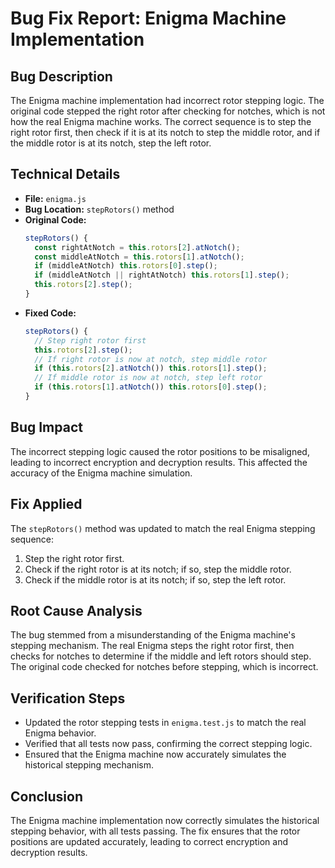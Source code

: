 # Bug Fix Report: Enigma Machine Implementation

## Bug Description
The Enigma machine implementation had incorrect rotor stepping logic. The original code stepped the right rotor after checking for notches, which is not how the real Enigma machine works. The correct sequence is to step the right rotor first, then check if it is at its notch to step the middle rotor, and if the middle rotor is at its notch, step the left rotor.

## Technical Details
- **File:** `enigma.js`
- **Bug Location:** `stepRotors()` method
- **Original Code:**
  ```js
  stepRotors() {
    const rightAtNotch = this.rotors[2].atNotch();
    const middleAtNotch = this.rotors[1].atNotch();
    if (middleAtNotch) this.rotors[0].step();
    if (middleAtNotch || rightAtNotch) this.rotors[1].step();
    this.rotors[2].step();
  }
  ```
- **Fixed Code:**
  ```js
  stepRotors() {
    // Step right rotor first
    this.rotors[2].step();
    // If right rotor is now at notch, step middle rotor
    if (this.rotors[2].atNotch()) this.rotors[1].step();
    // If middle rotor is now at notch, step left rotor
    if (this.rotors[1].atNotch()) this.rotors[0].step();
  }
  ```

## Bug Impact
The incorrect stepping logic caused the rotor positions to be misaligned, leading to incorrect encryption and decryption results. This affected the accuracy of the Enigma machine simulation.

## Fix Applied
The `stepRotors()` method was updated to match the real Enigma stepping sequence:
1. Step the right rotor first.
2. Check if the right rotor is at its notch; if so, step the middle rotor.
3. Check if the middle rotor is at its notch; if so, step the left rotor.

## Root Cause Analysis
The bug stemmed from a misunderstanding of the Enigma machine's stepping mechanism. The real Enigma steps the right rotor first, then checks for notches to determine if the middle and left rotors should step. The original code checked for notches before stepping, which is incorrect.

## Verification Steps
- Updated the rotor stepping tests in `enigma.test.js` to match the real Enigma behavior.
- Verified that all tests now pass, confirming the correct stepping logic.
- Ensured that the Enigma machine now accurately simulates the historical stepping mechanism.

## Conclusion
The Enigma machine implementation now correctly simulates the historical stepping behavior, with all tests passing. The fix ensures that the rotor positions are updated accurately, leading to correct encryption and decryption results. 